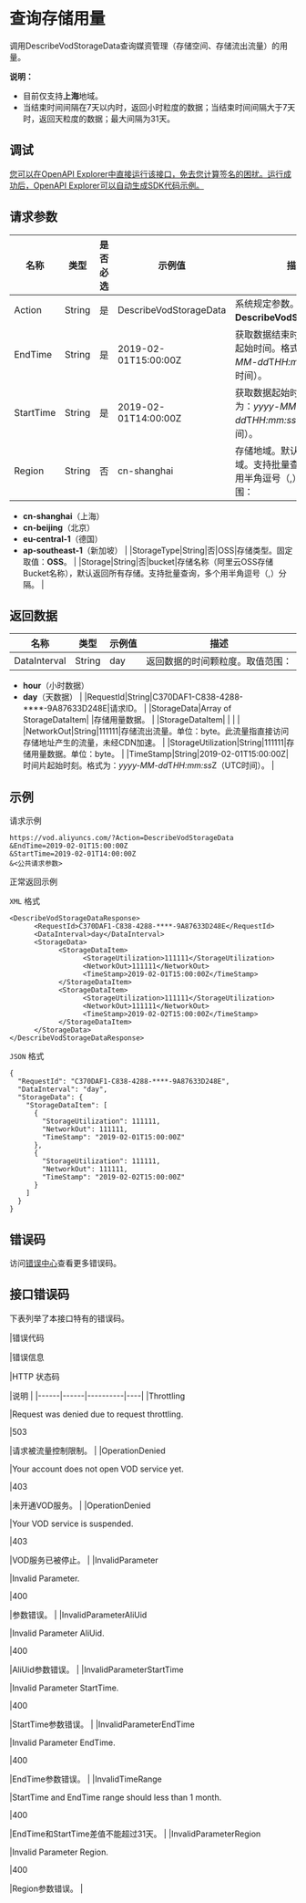 # 查询存储用量

调用DescribeVodStorageData查询媒资管理（存储空间、存储流出流量）的用量。

**说明：**

-   目前仅支持**上海**地域。
-   当结束时间间隔在7天以内时，返回小时粒度的数据；当结束时间间隔大于7天时，返回天粒度的数据；最大间隔为31天。

## 调试

[您可以在OpenAPI Explorer中直接运行该接口，免去您计算签名的困扰。运行成功后，OpenAPI Explorer可以自动生成SDK代码示例。](https://api.aliyun.com/#product=vod&api=DescribeVodStorageData&type=RPC&version=2017-03-21)

## 请求参数

|名称|类型|是否必选|示例值|描述|
|--|--|----|---|--|
|Action|String|是|DescribeVodStorageData|系统规定参数。取值：**DescribeVodStorageData**。 |
|EndTime|String|是|2019-02-01T15:00:00Z|获取数据结束时间点，需晚于起始时间。格式为：*yyyy-MM-dd*T*HH:mm:ss*Z（UTC时间）。 |
|StartTime|String|是|2019-02-01T14:00:00Z|获取数据起始时间点。格式为：*yyyy-MM-dd*T*HH:mm:ss*Z（UTC时间）。 |
|Region|String|否|cn-shanghai|存储地域。默认返回所有地域。支持批量查询，多个区域用半角逗号（,）分隔。取值范围：

 -   **cn-shanghai**（上海）
-   **cn-beijing**（北京）
-   **eu-central-1**（德国）
-   **ap-southeast-1**（新加坡） |
|StorageType|String|否|OSS|存储类型。固定取值：**OSS**。 |
|Storage|String|否|bucket|存储名称（阿里云OSS存储Bucket名称），默认返回所有存储。支持批量查询，多个用半角逗号（,）分隔。 |

## 返回数据

|名称|类型|示例值|描述|
|--|--|---|--|
|DataInterval|String|day|返回数据的时间颗粒度。取值范围：

 -   **hour**（小时数据）
-   **day**（天数据） |
|RequestId|String|C370DAF1-C838-4288-\*\*\*\*-9A87633D248E|请求ID。 |
|StorageData|Array of StorageDataItem| |存储用量数据。 |
|StorageDataItem| | | |
|NetworkOut|String|111111|存储流出流量。单位：byte。此流量指直接访问存储地址产生的流量，未经CDN加速。 |
|StorageUtilization|String|111111|存储用量数据。单位：byte。 |
|TimeStamp|String|2019-02-01T15:00:00Z|时间片起始时刻。格式为：*yyyy-MM-dd*T*HH:mm:ss*Z（UTC时间）。 |

## 示例

请求示例

```
https://vod.aliyuncs.com/?Action=DescribeVodStorageData
&EndTime=2019-02-01T15:00:00Z
&StartTime=2019-02-01T14:00:00Z
&<公共请求参数>
```

正常返回示例

`XML` 格式

```
<DescribeVodStorageDataResponse>
	  <RequestId>C370DAF1-C838-4288-****-9A87633D248E</RequestId>
	  <DataInterval>day</DataInterval>
	  <StorageData>
		    <StorageDataItem>
			      <StorageUtilization>111111</StorageUtilization>
			      <NetworkOut>111111</NetworkOut>
			      <TimeStamp>2019-02-01T15:00:00Z</TimeStamp>
		    </StorageDataItem>
		    <StorageDataItem>
			      <StorageUtilization>111111</StorageUtilization>
			      <NetworkOut>111111</NetworkOut>
			      <TimeStamp>2019-02-02T15:00:00Z</TimeStamp>
		    </StorageDataItem>
	  </StorageData>
</DescribeVodStorageDataResponse>
```

`JSON` 格式

```
{
  "RequestId": "C370DAF1-C838-4288-****-9A87633D248E",
  "DataInterval": "day",
  "StorageData": {
    "StorageDataItem": [
      {
        "StorageUtilization": 111111,
        "NetworkOut": 111111,
        "TimeStamp": "2019-02-01T15:00:00Z"
      },
      {
        "StorageUtilization": 111111,
        "NetworkOut": 111111,
        "TimeStamp": "2019-02-02T15:00:00Z"
      }
    ]
  }
}
```

## 错误码

访问[错误中心](https://error-center.aliyun.com/status/product/vod)查看更多错误码。

## 接口错误码

下表列举了本接口特有的错误码。

|错误代码

|错误信息

|HTTP 状态码

|说明 |
|------|------|----------|----|
|Throttling

|Request was denied due to request throttling.

|503

|请求被流量控制限制。 |
|OperationDenied

|Your account does not open VOD service yet.

|403

|未开通VOD服务。 |
|OperationDenied

|Your VOD service is suspended.

|403

|VOD服务已被停止。 |
|InvalidParameter

|Invalid Parameter.

|400

|参数错误。 |
|InvalidParameterAliUid

|Invalid Parameter AliUid.

|400

|AliUid参数错误。 |
|InvalidParameterStartTime

|Invalid Parameter StartTime.

|400

|StartTime参数错误。 |
|InvalidParameterEndTime

|Invalid Parameter EndTime.

|400

|EndTime参数错误。 |
|InvalidTimeRange

|StartTime and EndTime range should less than 1 month.

|400

|EndTime和StartTime差值不能超过31天。 |
|InvalidParameterRegion

|Invalid Parameter Region.

|400

|Region参数错误。 |

